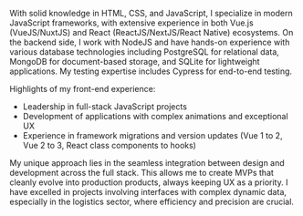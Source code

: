 With solid knowledge in HTML, CSS, and JavaScript, I specialize in modern JavaScript frameworks, with extensive experience in both Vue.js (VueJS/NuxtJS) and React (ReactJS/NextJS/React Native) ecosystems. On the backend side, I work with NodeJS and have hands-on experience with various database technologies including PostgreSQL for relational data, MongoDB for document-based storage, and SQLite for lightweight applications. My testing expertise includes Cypress for end-to-end testing.

Highlights of my front-end experience:

* Leadership in full-stack JavaScript projects
* Development of applications with complex animations and exceptional UX
* Experience in framework migrations and version updates (Vue 1 to 2, Vue 2 to 3, React class components to hooks)

My unique approach lies in the seamless integration between design and development across the full stack. This allows me to create MVPs that cleanly evolve into production products, always keeping UX as a priority. I have excelled in projects involving interfaces with complex dynamic data, especially in the logistics sector, where efficiency and precision are crucial.